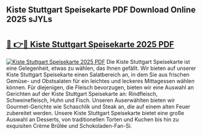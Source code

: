 ## Kiste Stuttgart Speisekarte PDF Download Online 2025 sJYLs

# <h2><a href="http://gc8g7u.nevu.top/?p=Kiste+Stuttgart+Speisekarte">🔗 👉🔴 Kiste Stuttgart Speisekarte 2025 PDF</a></h2>

[![Kiste Stuttgart Speisekarte 2025 PDF](https://i.imgur.com/dBaPXMq.png)](http://gc8g7u.nevu.top/?p=Kiste+Stuttgart+Speisekarte)
Die Kiste Stuttgart Speisekarte ist eine Gelegenheit, etwas zu wählen, das Ihnen gefällt. Wir bieten auf unserer Kiste Stuttgart Speisekarte einen Salatbereich an, in dem Sie aus frischen Gemüse- und Obstsalaten für ein leichtes und leckeres Mittagessen wählen können. Für diejenigen, die Fleisch bevorzugen, bieten wir eine Auswahl an Gerichten auf der Kiste Stuttgart Speisekarte an: Rindfleisch, Schweinefleisch, Huhn und Fisch. Unseren Auserwählten bieten wir Gourmet-Gerichte wie Schaschlik und Steak an, die auf einem alten Feuer zubereitet werden. Unsere Kiste Stuttgart Speisekarte bietet eine große Auswahl an Desserts, von traditionellen Torten und Kuchen bis hin zu exquisiten Crème Brûlée und Schokoladen-Fan-Si.
